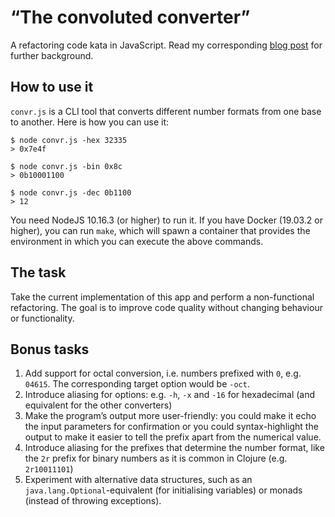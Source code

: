 # “The convoluted converter”

A refactoring code kata in JavaScript. Read my corresponding [blog post](https://www.jotaen.net/Kap8E/clean-code-refactoring-kata) for further background.

## How to use it

`convr.js` is a CLI tool that converts different number formats from one base to another. Here is how you can use it:

```
$ node convr.js -hex 32335
> 0x7e4f

$ node convr.js -bin 0x8c
> 0b10001100

$ node convr.js -dec 0b1100
> 12
```

You need NodeJS 10.16.3 (or higher) to run it. If you have Docker (19.03.2 or higher), you can run `make`, which will spawn a container that provides the environment in which you can execute the above commands.

## The task

Take the current implementation of this app and perform a non-functional refactoring. The goal is to improve code quality without changing behaviour or functionality.

## Bonus tasks

1. Add support for octal conversion, i.e. numbers prefixed with `0`, e.g. `04615`. The corresponding target option would be `-oct`.
2. Introduce aliasing for options: e.g. `-h`, `-x` and `-16` for hexadecimal (and equivalent for the other converters)
3. Make the program’s output more user-friendly: you could make it echo the input parameters for confirmation or you could syntax-highlight the output to make it easier to tell the prefix apart from the numerical value.
4. Introduce aliasing for the prefixes that determine the number format, like the `2r` prefix for binary numbers as it is common in Clojure (e.g. `2r10011101`)
5. Experiment with alternative data structures, such as an `java.lang.Optional`-equivalent (for initialising variables) or monads (instead of throwing exceptions).
